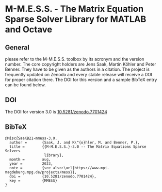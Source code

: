 # M-M.E.S.S. - The Matrix Equation Sparse Solver Library for MATLAB and Octave

## General

please refer to the M-M.E.S.S. toolbox by its acronym and the version number.
The core copyright holders are Jens Saak, Martin Köhler and Peter Benner.
They have to be given as the authors in a citation. The project is frequently
updated on Zenodo and every stable release will receive a DOI for proper
citation there. The DOI for this version and a sample BibTeX entry can be found
below.

## DOI

The DOI for version 3.0 is
[10.5281/zenodo.7701424](http://doi.org/10.5281/zenodo.7701424)

## BibTeX

```
@Misc{SaaKB21-mmess-3.0,
  author =       {Saak, J. and K\"{o}hler, M. and Benner, P.},
  title =        {{M-M.E.S.S.}-3.0 -- The Matrix Equations Sparse Solvers
                  library},
  month =        aug,
  year =         2023,
  note =         {see also:\url{https://www.mpi-magdeburg.mpg.de/projects/mess}},
  doi =          {10.5281/zenodo.7701424},
  key =          {MMESS}
}

```
